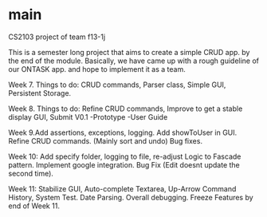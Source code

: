 # main
CS2103 project of team f13-1j

This is a semester long project that aims to create a simple CRUD app. by the end of the module. 
Basically, we have came up with a rough guideline of our ONTASK app. and hope to implement it as a team.

Week 7.
Things to do: CRUD commands, Parser class, Simple GUI, Persistent Storage.

Week 8.
Things to do: Refine CRUD commands, Improve to get a stable display GUI, Submit V0.1 -Prototype -User Guide

Week 9.Add assertions, exceptions, logging. Add showToUser in GUI. Refine CRUD commands. (Mainly sort and undo) Bug fixes.

Week 10: Add specify folder, logging to file, re-adjust Logic to Fascade pattern. Implement google integration. Bug Fix (Edit doesnt update the second time).

Week 11: Stabilize GUI, Auto-complete Textarea, Up-Arrow Command History, System Test. Date Parsing. Overall debugging. Freeze Features by end of Week 11.
